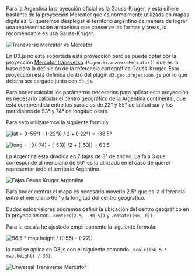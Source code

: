 Para la Argentina la proyección oficial es la Gauss-Kruger, y esta difiere bastante de la proyección Mercator que es normalmente utilizada en mapas digitales. Si queremos desplegar el territorio argentino de manera de lograr una representación armoniosa que conserve las formas y áreas, lo recomendable es usa Gauss-Kruger.

![Transverse Mercator vs Mercator](https://gist.github.com/jkutianski/6532516/raw/2dff3f80e07b3722e65251ff389ce9124407139a/tmercvsmerc.png)

En D3.js no esta soportada esta proyeccion pero se puede optar por la proyección [Mercator transversa](http://en.wikipedia.org/wiki/Transverse_Mercator) `d3.geo.transverseMercator()` que es la base para la definición de la referencia cartográfica Gauss-Kruger. Esta proyección está definida dentro del plugin `d3.geo.projection.js` por lo que deberá ser cargado junto con `d3.js`.

Para poder calcular los parámetros necesarios para aplicar esta proyección es necesario calcular el centro geográfico de la Argentina continental, que está comprendida entre los paralelos de 22° y 55° de latitud sur y los meridianos de 53° y 74° de longitud oeste.

Para esto utilizaremos la siguiente formula:

 ![lat = ((-55°) - (-22°)) / 2 + (-22°) = -38.5°](https://gist.github.com/jkutianski/6532516/raw/18cdb453f1454c9f62ed7f655b1a89e623ca6fdb/lat.png)

 ![long = -(((-74) - (-53)) /2 + (-53)) = 63.5](https://gist.github.com/jkutianski/6532516/raw/cb3bfbd0297d3d8d2550b7991b67fdcc67dc2104/long.png)

La Argentina esta dividida en 7 fajas de 3° de ancho. La faja 3 que corresponde al meridiano de 66° es la utilizada en el caso de querer representar todo el territorio Argentino.

![Fajas Gauss Kruger Argentina](https://gist.github.com/jkutianski/6532516/raw/193b010204f4192fb3e6b028e4f67298cee3a4ef/zones.png)

Para poder centrar el mapa es necesario moverlo 2.5° que es la diferencia entre el meridiano 66° y la longitud del centro geografico.

Dados estos valores podremos definir la ubicación del centro geográfico en la proyección con `.center([2.5, -38.5])` y `.rotate([66, 0])`. 

Para la escala he ajustado empíricamente la siguiente formula:

 ![56.5 * map.height / ((-55) - (-22))](https://gist.github.com/jkutianski/6532516/raw/5966443b64ea695d0c886c99f768de62e8ccbbe7/scale.png)

la cual se aplica en D3.js con el siguiente comando `.scale((56.5 * map.height) / 33)`.

![Universal Transverse Mercator](http://upload.wikimedia.org/wikipedia/commons/b/b9/Usgs_map_traverse_mercator.PNG)